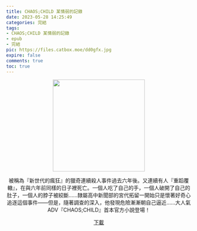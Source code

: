 ```yaml
---
title: CHAOS;CHILD 某情弱的記錄
date: 2023-05-28 14:25:49
categories: 完結
tags:
- CHAOS;CHILD 某情弱的記錄
- epub
- 完結
pic: https://files.catbox.moe/dd0gfx.jpg
expire: false
comments: true
toc: true
---
```


<div style="text-align:center" class="kratos-post-content">

<img width="250px" src="https://files.catbox.moe/dd0gfx.jpg">

<p>
被稱為『新世代的瘋狂』的獵奇連續殺人事件過去六年後。又連續有人『重蹈覆轍』，在與六年前同樣的日子裡死亡。一個人吃了自己的手，一個人破開了自己的肚子，一個人的脖子被絞斷……隸屬高中新聞部的宮代拓留一開始只是懷著好奇心追逐這個事件——但是，隨著調查的深入，他發現危險漸漸朝自己逼近……大人氣ADV『CHAOS;CHILD』首本官方小說登場！
</p>

<p>
<a href="https://epubdatabase.azurewebsites.net/EBOOKS/EPUB/完結/CHAOS;CHILD 某情弱的記錄/CHAOS;CHILD 某情弱的記錄.epub?download=1">下載</a>
</p>

</div>